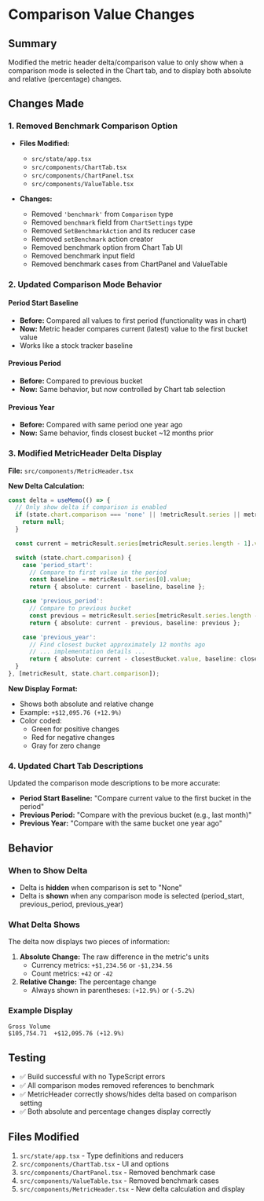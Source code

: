 # Comparison Value Changes

## Summary
Modified the metric header delta/comparison value to only show when a comparison mode is selected in the Chart tab, and to display both absolute and relative (percentage) changes.

## Changes Made

### 1. Removed Benchmark Comparison Option
- **Files Modified:** 
  - `src/state/app.tsx`
  - `src/components/ChartTab.tsx`
  - `src/components/ChartPanel.tsx`
  - `src/components/ValueTable.tsx`

- **Changes:**
  - Removed `'benchmark'` from `Comparison` type
  - Removed `benchmark` field from `ChartSettings` type
  - Removed `SetBenchmarkAction` and its reducer case
  - Removed `setBenchmark` action creator
  - Removed benchmark option from Chart Tab UI
  - Removed benchmark input field
  - Removed benchmark cases from ChartPanel and ValueTable

### 2. Updated Comparison Mode Behavior

#### Period Start Baseline
- **Before:** Compared all values to first period (functionality was in chart)
- **Now:** Metric header compares current (latest) value to the first bucket value
- Works like a stock tracker baseline

#### Previous Period
- **Before:** Compared to previous bucket
- **Now:** Same behavior, but now controlled by Chart tab selection

#### Previous Year
- **Before:** Compared with same period one year ago
- **Now:** Same behavior, finds closest bucket ~12 months prior

### 3. Modified MetricHeader Delta Display

**File:** `src/components/MetricHeader.tsx`

**New Delta Calculation:**
```typescript
const delta = useMemo(() => {
  // Only show delta if comparison is enabled
  if (state.chart.comparison === 'none' || !metricResult.series || metricResult.series.length === 0) {
    return null;
  }

  const current = metricResult.series[metricResult.series.length - 1].value;

  switch (state.chart.comparison) {
    case 'period_start':
      // Compare to first value in the period
      const baseline = metricResult.series[0].value;
      return { absolute: current - baseline, baseline };

    case 'previous_period':
      // Compare to previous bucket
      const previous = metricResult.series[metricResult.series.length - 2].value;
      return { absolute: current - previous, baseline: previous };

    case 'previous_year':
      // Find closest bucket approximately 12 months ago
      // ... implementation details ...
      return { absolute: current - closestBucket.value, baseline: closestBucket.value };
  }
}, [metricResult, state.chart.comparison]);
```

**New Display Format:**
- Shows both absolute and relative change
- Example: `+$12,095.76 (+12.9%)`
- Color coded:
  - Green for positive changes
  - Red for negative changes
  - Gray for zero change

### 4. Updated Chart Tab Descriptions

Updated the comparison mode descriptions to be more accurate:
- **Period Start Baseline:** "Compare current value to the first bucket in the period"
- **Previous Period:** "Compare with the previous bucket (e.g., last month)"
- **Previous Year:** "Compare with the same bucket one year ago"

## Behavior

### When to Show Delta
- Delta is **hidden** when comparison is set to "None"
- Delta is **shown** when any comparison mode is selected (period_start, previous_period, previous_year)

### What Delta Shows
The delta now displays two pieces of information:
1. **Absolute Change:** The raw difference in the metric's units
   - Currency metrics: `+$1,234.56` or `-$1,234.56`
   - Count metrics: `+42` or `-42`
2. **Relative Change:** The percentage change
   - Always shown in parentheses: `(+12.9%)` or `(-5.2%)`

### Example Display
```
Gross Volume
$105,754.71  +$12,095.76 (+12.9%)
```

## Testing
- ✅ Build successful with no TypeScript errors
- ✅ All comparison modes removed references to benchmark
- ✅ MetricHeader correctly shows/hides delta based on comparison setting
- ✅ Both absolute and percentage changes display correctly

## Files Modified
1. `src/state/app.tsx` - Type definitions and reducers
2. `src/components/ChartTab.tsx` - UI and options
3. `src/components/ChartPanel.tsx` - Removed benchmark case
4. `src/components/ValueTable.tsx` - Removed benchmark cases
5. `src/components/MetricHeader.tsx` - New delta calculation and display

